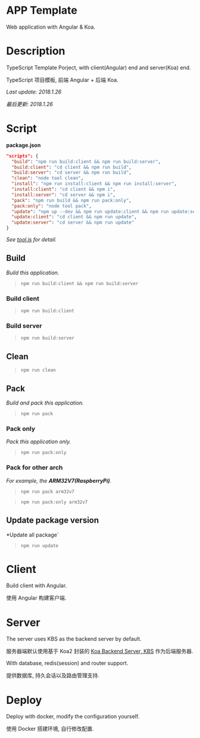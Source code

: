 # APP Template

Web application with Angular & Koa.

# Description

TypeScript Template Porject, with client(Angular) end and server(Koa) end.

TypeScript 项目模板, 前端 Angular + 后端 Koa.

*Last update: 2018.1.26*

*最后更新: 2018.1.26*

# Script

**package.json**
```json
"scripts": {
  "build": "npm run build:client && npm run build:server",
  "build:client": "cd client && npm run build",
  "build:server": "cd server && npm run build",
  "clean": "node tool clean",
  "install": "npm run install:client && npm run install:server",
  "install:client": "cd client && npm i",
  "install:server": "cd server && npm i",
  "pack": "npm run build && npm run pack:only",
  "pack:only": "node tool pack",
  "update": "npm up --dev && npm run update:client && npm run update:server",
  "update:client": "cd client && npm run update",
  "update:server": "cd server && npm run update"
}
```

*See [tool.js](https://github.com/DevinDon/app-template/blob/master/tool.js) for detail.*

## Build

*Build this application.*

> `npm run build:client && npm run build:server`

### Build client

> `npm run build:client`

### Build server

> `npm run build:server`

## Clean

> `npm run clean`

## Pack

*Build and pack this application.*

> `npm run pack`

### Pack only

*Pack this application only.*

> `npm run pack:only`

### Pack for other arch

*For example, the **ARM32V7(RaspberryPi)**.*

> `npm run pack arm32v7`

> `npm run pack:only arm32v7`

## Update package version

*Update all package`

> `npm run update`

# Client

Build client with Angular.

使用 Angular 构建客户端.

# Server

The server uses KBS as the backend server by default.

服务器端默认使用基于 Koa2 封装的 [Koa Backend Server, KBS](https://www.npmjs.com/package/koa-backend-server) 作为后端服务器.

With database, redis(session) and router support.

提供数据库, 持久会话以及路由管理支持.

# Deploy

Deploy with docker, modify the configuration yourself.

使用 Docker 搭建环境, 自行修改配置.
